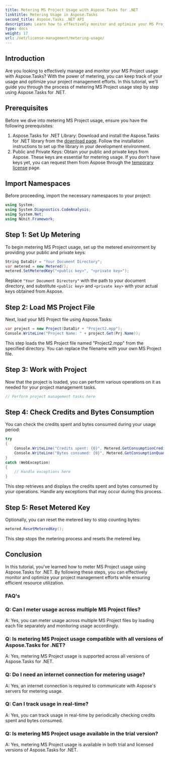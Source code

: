 ```yaml
---
title: Metering MS Project Usage with Aspose.Tasks for .NET 
linktitle: Metering Usage in Aspose.Tasks
second_title: Aspose.Tasks .NET API
description: Learn how to effectively monitor and optimize your MS Project usage with Aspose.Tasks for .NET. Step-by-step guide for efficient project management.
type: docs
weight: 17
url: /net/license-management/metering-usage/
---
```

## Introduction
Are you looking to effectively manage and monitor your MS Project usage with Aspose.Tasks? With the power of metering, you can keep track of your usage and optimize your project management efforts. In this tutorial, we'll guide you through the process of metering MS Project usage step by step using Aspose.Tasks for .NET.
## Prerequisites
Before we dive into metering MS Project usage, ensure you have the following prerequisites:
1. Aspose.Tasks for .NET Library: Download and install the Aspose.Tasks for .NET library from the [download page](https://releases.aspose.com/tasks/net/). Follow the installation instructions to set up the library in your development environment.
2. Public and Private Keys: Obtain your public and private keys from Aspose. These keys are essential for metering usage. If you don't have keys yet, you can request them from Aspose through the [temporary license](https://purchase.aspose.com/temporary-license/) page.

## Import Namespaces
Before proceeding, import the necessary namespaces to your project:
```csharp
using System;
using System.Diagnostics.CodeAnalysis;
using System.Net;
using NUnit.Framework;
```
## Step 1: Set Up Metering
To begin metering MS Project usage, set up the metered environment by providing your public and private keys:
```csharp
String DataDir = "Your Document Directory";
var metered = new Metered();
metered.SetMeteredKey("<public key>", "<private key>");
```
Replace `"Your Document Directory"` with the path to your document directory, and substitute `<public key>` and `<private key>` with your actual keys obtained from Aspose.
## Step 2: Load MS Project File
Next, load your MS Project file using Aspose.Tasks:
```csharp
var project = new Project(DataDir + "Project2.mpp");
Console.WriteLine("Project Name: " + project.Get(Prj.Name));
```
This step loads the MS Project file named "Project2.mpp" from the specified directory. You can replace the filename with your own MS Project file.
## Step 3: Work with Project
Now that the project is loaded, you can perform various operations on it as needed for your project management tasks.
```csharp
// Perform project management tasks here
```
## Step 4: Check Credits and Bytes Consumption
You can check the credits spent and bytes consumed during your usage period:
```csharp
try
{
    Console.WriteLine("Credits spent: {0}", Metered.GetConsumptionCredit());
    Console.WriteLine("Bytes consumed: {0}", Metered.GetConsumptionQuantity());
}
catch (WebException)
{
    // Handle exceptions here
}
```
This step retrieves and displays the credits spent and bytes consumed by your operations. Handle any exceptions that may occur during this process.
## Step 5: Reset Metered Key
Optionally, you can reset the metered key to stop counting bytes:
```csharp
metered.ResetMeteredKey();
```
This step stops the metering process and resets the metered key.

## Conclusion
In this tutorial, you've learned how to meter MS Project usage using Aspose.Tasks for .NET. By following these steps, you can effectively monitor and optimize your project management efforts while ensuring efficient resource utilization.
### FAQ's
### Q: Can I meter usage across multiple MS Project files?
A: Yes, you can meter usage across multiple MS Project files by loading each file separately and monitoring usage accordingly.
### Q: Is metering MS Project usage compatible with all versions of Aspose.Tasks for .NET?
A: Yes, metering MS Project usage is supported across all versions of Aspose.Tasks for .NET.
### Q: Do I need an internet connection for metering usage?
A: Yes, an internet connection is required to communicate with Aspose's servers for metering usage.
### Q: Can I track usage in real-time?
A: Yes, you can track usage in real-time by periodically checking credits spent and bytes consumed.
### Q: Is metering MS Project usage available in the trial version?
A: Yes, metering MS Project usage is available in both trial and licensed versions of Aspose.Tasks for .NET.
